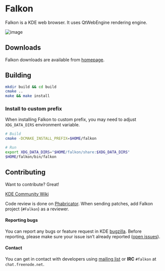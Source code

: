 # Falkon

Falkon is a KDE web browser. It uses QtWebEngine rendering engine.

![image](https://www.falkon.org/images/screenshot.png)

## Downloads

Falkon downloads are available from [homepage](https://www.falkon.org/download/).

## Building

```sh
mkdir build && cd build
cmake ..
make && make install
```

### Install to custom prefix

When installing Falkon to custom prefix, you may need to adjust `XDG_DATA_DIRS` environment variable.

```sh
# Build
cmake -DCMAKE_INSTALL_PREFIX=$HOME/falkon

# Run
export XDG_DATA_DIRS="$HOME/falkon/share:$XDG_DATA_DIRS"
$HOME/falkon/bin/falkon
```

## Contributing

Want to contribute? Great!

[KDE Community Wiki](https://community.kde.org/Get_Involved)

Code review is done on [Phabricator](https://community.kde.org/Infrastructure/Phabricator). When sending patches, add Falkon project (`#Falkon`) as a reviewer.

#### Reporting bugs

You can report any bugs or feature request in KDE [bugzilla](https://bugs.kde.org/enter_bug.cgi?product=Falkon). Before reporting, please make sure your issue isn’t already reported ([open issues](https://bugs.kde.org/buglist.cgi?bug_status=UNCONFIRMED&bug_status=CONFIRMED&bug_status=ASSIGNED&bug_status=REOPENED&component=extensions&component=general&list_id=1597725&product=Falkon)).

#### Contact

You can get in contact with developers using [mailing list](https://mail.kde.org/mailman/listinfo/falkon) or __IRC__ `#falkon` at `chat.freenode.net`.
